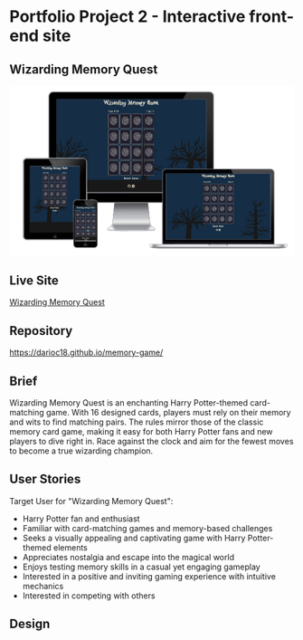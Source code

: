 # Portfolio Project 2 - Interactive front-end site <!-- omit in toc -->

## Wizarding Memory Quest <!-- omit in toc -->

![Responsive Mockup](assets/images/README%20images/multi-device.png)

## Live Site <!-- omit in toc -->

[Wizarding Memory Quest](https://darioc18.github.io/memory-game/)

## Repository <!-- omit in toc -->

https://darioc18.github.io/memory-game/

## Brief

Wizarding Memory Quest is an enchanting Harry Potter-themed card-matching game. With 16 designed cards, players must rely on their memory and wits to find matching pairs. The rules mirror those of the classic memory card game, making it easy for both Harry Potter fans and new players to dive right in. Race against the clock and aim for the fewest moves to become a true wizarding champion.

## User Stories

Target User for "Wizarding Memory Quest":

- Harry Potter fan and enthusiast
- Familiar with card-matching games and memory-based challenges
- Seeks a visually appealing and captivating game with Harry Potter-themed elements
- Appreciates nostalgia and escape into the magical world
- Enjoys testing memory skills in a casual yet engaging gameplay
- Interested in a positive and inviting gaming experience with intuitive mechanics
- Interested in competing with others

## Design

